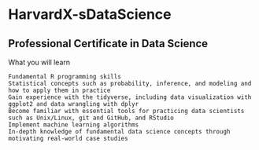 # HarvardX-sDataScience
## Professional Certificate in Data Science

What you will learn

    Fundamental R programming skills
    Statistical concepts such as probability, inference, and modeling and how to apply them in practice
    Gain experience with the tidyverse, including data visualization with ggplot2 and data wrangling with dplyr
    Become familiar with essential tools for practicing data scientists such as Unix/Linux, git and GitHub, and RStudio
    Implement machine learning algorithms
    In-depth knowledge of fundamental data science concepts through motivating real-world case studies
